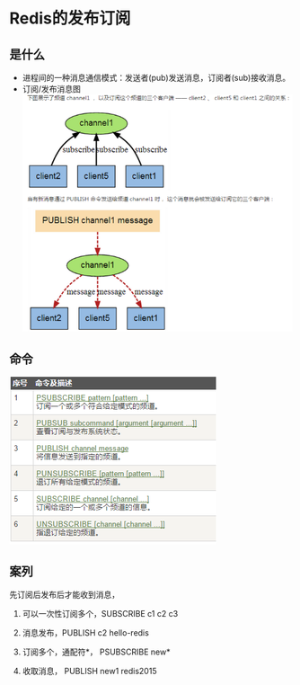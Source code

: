 # Redis的发布订阅

##  是什么
- 进程间的一种消息通信模式：发送者(pub)发送消息，订阅者(sub)接收消息。
- 订阅/发布消息图
    ![](../images/pub.bmp)
##  命令
![](../images/push.bmp)
##  案列
 
先订阅后发布后才能收到消息，
1. 可以一次性订阅多个，SUBSCRIBE c1 c2 c3
 
2. 消息发布，PUBLISH c2 hello-redis

3. 订阅多个，通配符*， PSUBSCRIBE new*
4. 收取消息， PUBLISH new1 redis2015
